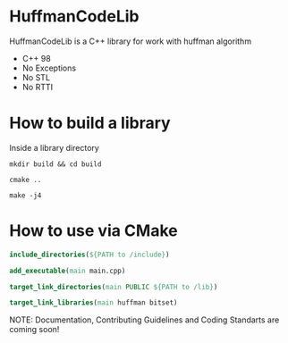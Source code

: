 # HuffmanCodeLib
HuffmanCodeLib is a C++ library for work with huffman algorithm

* C++ 98
* No Exceptions
* No STL
* No RTTI

# How to build a library
Inside a library directory
```
mkdir build && cd build

cmake ..

make -j4
```

# How to use via CMake
```cmake
include_directories(${PATH to /include})

add_executable(main main.cpp)

target_link_directories(main PUBLIC ${PATH to /lib})

target_link_libraries(main huffman bitset)
```

NOTE: Documentation, Contributing Guidelines and Coding Standarts are coming soon!
